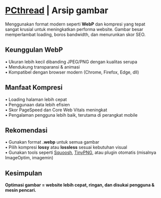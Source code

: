 # [PCthread](https://pcthread.blogspot.com/) | Arsip gambar

Menggunakan format modern seperti **WebP** dan kompresi yang tepat sangat krusial untuk meningkatkan performa website. Gambar besar memperlambat loading, boros bandwidth, dan menurunkan skor SEO.

## Keunggulan WebP
• Ukuran lebih kecil dibanding JPEG/PNG dengan kualitas serupa  
• Mendukung transparansi & animasi  
• Kompatibel dengan browser modern (Chrome, Firefox, Edge, dll)

## Manfaat Kompresi
• Loading halaman lebih cepat  
• Penggunaan data lebih efisien  
• Skor PageSpeed dan Core Web Vitals meningkat  
• Pengalaman pengguna lebih baik, terutama di perangkat mobile

## Rekomendasi
• Gunakan format **.webp** untuk semua gambar  
• Pilih kompresi **lossy** atau **lossless** sesuai kebutuhan visual  
• Gunakan tools seperti [Squoosh](https://squoosh.app), [TinyPNG](https://tinypng.com), atau plugin otomatis (misalnya ImageOptim, imagemin)

## Kesimpulan
**Optimasi gambar = website lebih cepat, ringan, dan disukai pengguna & mesin pencari.**

